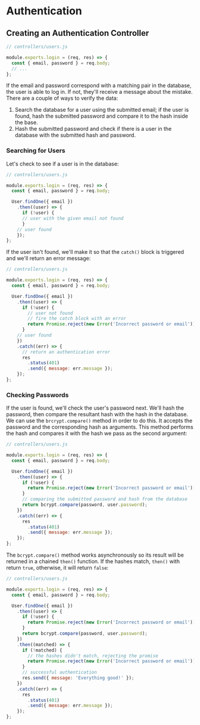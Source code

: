 # Authentication

## Creating an Authentication Controller

```jsx
// controllers/users.js

module.exports.login = (req, res) => {
  const { email, password } = req.body;
  // ...
};
```

If the email and password correspond with a matching pair in the database, the user is able to log in. If not, they'll receive a message about the mistake. There are a couple of ways to verify the data:

1.  Search the database for a user using the submitted email; if the user is found, hash the submitted password and compare it to the hash inside the base.
2.  Hash the submitted password and check if there is a user in the database with the submitted hash and password.

### Searching for Users

Let's check to see if a user is in the database:

```jsx
// controllers/users.js

module.exports.login = (req, res) => {
  const { email, password } = req.body;

  User.findOne({ email })
    .then((user) => {
      if (!user) {
      // user with the given email not found
      }
    // user found
    });
};
```

If the user isn't found, we'll make it so that the `catch()` block is triggered and we'll return an error message:

```jsx
// controllers/users.js

module.exports.login = (req, res) => {
  const { email, password } = req.body;

  User.findOne({ email })
    .then((user) => {
      if (!user) {
        // user not found
        // fire the catch block with an error
        return Promise.reject(new Error('Incorrect password or email'));
      }
    // user found
    })
    .catch((err) => {
      // return an authentication error
      res
        .status(401)
        .send({ message: err.message });
    });
};
```

### Checking Passwords

If the user is found, we'll check the user's password next. We'll hash the password, then compare the resultant hash with the hash in the database. We can use the `brcrypt.compare()` method in order to do this. It accepts the password and the corresponding hash as arguments. This method performs the hash and compares it with the hash we pass as the second argument:

```jsx
// controllers/users.js

module.exports.login = (req, res) => {
  const { email, password } = req.body;

  User.findOne({ email })
    .then((user) => {
      if (!user) {
        return Promise.reject(new Error('Incorrect password or email'));
      }
      // comparing the submitted password and hash from the database
      return bcrypt.compare(password, user.password);
    })
    .catch((err) => {
      res
        .status(401)
        .send({ message: err.message });
    });
};
```

The `bcrypt.compare()` method works asynchronously so its result will be returned in a chained `then()` function. If the hashes match, `then()` with return `true`, otherwise, it will return `false`:

```jsx
// controllers/users.js

module.exports.login = (req, res) => {
  const { email, password } = req.body;

  User.findOne({ email })
    .then((user) => {
      if (!user) {
        return Promise.reject(new Error('Incorrect password or email'));
      }
      return bcrypt.compare(password, user.password);
    })
    .then((matched) => {
      if (!matched) {
        // the hashes didn't match, rejecting the promise
        return Promise.reject(new Error('Incorrect password or email'));
      }
      // successful authentication
      res.send({ message: 'Everything good!' });
    })
    .catch((err) => {
      res
        .status(401)
        .send({ message: err.message });
    });
};
```
